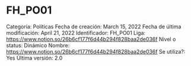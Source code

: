 # FH_PO01

Categoría: Políticas
Fecha de creación: March 15, 2022
Fecha de última modificación: April 21, 2022
Identificador: FH_PO01
Liga: https://www.notion.so/26b6cf177f6d44b294f828baa2de036f 
Nivel o status: Dinámico
Nombre: https://www.notion.so/26b6cf177f6d44b294f828baa2de036f 
Se utiliza?: Yes
Última versión: 2.0